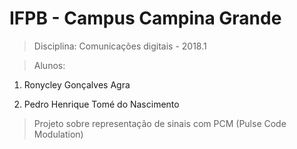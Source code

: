 # IFPB - Campus Campina Grande

> Disciplina: Comunicações digitais - 2018.1

> Alunos:

1. Ronycley Gonçalves Agra

2. Pedro Henrique Tomé do Nascimento

> Projeto sobre representação de sinais com PCM (Pulse Code Modulation)
